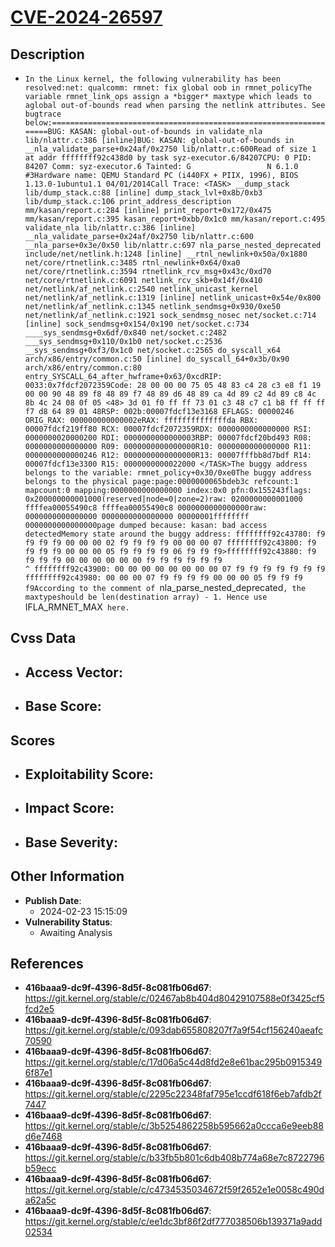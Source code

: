 
# [CVE-2024-26597](https://cve.mitre.org/cgi-bin/cvename.cgi?name=CVE-2024-26597)

## Description

- `In the Linux kernel, the following vulnerability has been resolved:net: qualcomm: rmnet: fix global oob in rmnet_policyThe variable rmnet_link_ops assign a *bigger* maxtype which leads to aglobal out-of-bounds read when parsing the netlink attributes. See bugtrace below:==================================================================BUG: KASAN: global-out-of-bounds in validate_nla lib/nlattr.c:386 [inline]BUG: KASAN: global-out-of-bounds in __nla_validate_parse+0x24af/0x2750 lib/nlattr.c:600Read of size 1 at addr ffffffff92c438d0 by task syz-executor.6/84207CPU: 0 PID: 84207 Comm: syz-executor.6 Tainted: G                 N 6.1.0 #3Hardware name: QEMU Standard PC (i440FX + PIIX, 1996), BIOS 1.13.0-1ubuntu1.1 04/01/2014Call Trace: <TASK> __dump_stack lib/dump_stack.c:88 [inline] dump_stack_lvl+0x8b/0xb3 lib/dump_stack.c:106 print_address_description mm/kasan/report.c:284 [inline] print_report+0x172/0x475 mm/kasan/report.c:395 kasan_report+0xbb/0x1c0 mm/kasan/report.c:495 validate_nla lib/nlattr.c:386 [inline] __nla_validate_parse+0x24af/0x2750 lib/nlattr.c:600 __nla_parse+0x3e/0x50 lib/nlattr.c:697 nla_parse_nested_deprecated include/net/netlink.h:1248 [inline] __rtnl_newlink+0x50a/0x1880 net/core/rtnetlink.c:3485 rtnl_newlink+0x64/0xa0 net/core/rtnetlink.c:3594 rtnetlink_rcv_msg+0x43c/0xd70 net/core/rtnetlink.c:6091 netlink_rcv_skb+0x14f/0x410 net/netlink/af_netlink.c:2540 netlink_unicast_kernel net/netlink/af_netlink.c:1319 [inline] netlink_unicast+0x54e/0x800 net/netlink/af_netlink.c:1345 netlink_sendmsg+0x930/0xe50 net/netlink/af_netlink.c:1921 sock_sendmsg_nosec net/socket.c:714 [inline] sock_sendmsg+0x154/0x190 net/socket.c:734 ____sys_sendmsg+0x6df/0x840 net/socket.c:2482 ___sys_sendmsg+0x110/0x1b0 net/socket.c:2536 __sys_sendmsg+0xf3/0x1c0 net/socket.c:2565 do_syscall_x64 arch/x86/entry/common.c:50 [inline] do_syscall_64+0x3b/0x90 arch/x86/entry/common.c:80 entry_SYSCALL_64_after_hwframe+0x63/0xcdRIP: 0033:0x7fdcf2072359Code: 28 00 00 00 75 05 48 83 c4 28 c3 e8 f1 19 00 00 90 48 89 f8 48 89 f7 48 89 d6 48 89 ca 4d 89 c2 4d 89 c8 4c 8b 4c 24 08 0f 05 <48> 3d 01 f0 ff ff 73 01 c3 48 c7 c1 b8 ff ff ff f7 d8 64 89 01 48RSP: 002b:00007fdcf13e3168 EFLAGS: 00000246 ORIG_RAX: 000000000000002eRAX: ffffffffffffffda RBX: 00007fdcf219ff80 RCX: 00007fdcf2072359RDX: 0000000000000000 RSI: 0000000020000200 RDI: 0000000000000003RBP: 00007fdcf20bd493 R08: 0000000000000000 R09: 0000000000000000R10: 0000000000000000 R11: 0000000000000246 R12: 0000000000000000R13: 00007fffbb8d7bdf R14: 00007fdcf13e3300 R15: 0000000000022000 </TASK>The buggy address belongs to the variable: rmnet_policy+0x30/0xe0The buggy address belongs to the physical page:page:0000000065bdeb3c refcount:1 mapcount:0 mapping:0000000000000000 index:0x0 pfn:0x155243flags: 0x200000000001000(reserved|node=0|zone=2)raw: 0200000000001000 ffffea00055490c8 ffffea00055490c8 0000000000000000raw: 0000000000000000 0000000000000000 00000001ffffffff 0000000000000000page dumped because: kasan: bad access detectedMemory state around the buggy address: ffffffff92c43780: f9 f9 f9 f9 00 00 00 02 f9 f9 f9 f9 00 00 00 07 ffffffff92c43800: f9 f9 f9 f9 00 00 00 05 f9 f9 f9 f9 06 f9 f9 f9>ffffffff92c43880: f9 f9 f9 f9 00 00 00 00 00 00 f9 f9 f9 f9 f9 f9                                                 ^ ffffffff92c43900: 00 00 00 00 00 00 00 00 07 f9 f9 f9 f9 f9 f9 f9 ffffffff92c43980: 00 00 00 07 f9 f9 f9 f9 00 00 00 05 f9 f9 f9 f9According to the comment of `nla_parse_nested_deprecated`, the maxtypeshould be len(destination array) - 1. Hence use `IFLA_RMNET_MAX` here.`

## Cvss Data

- **Access Vector**:
  - 
- **Base Score**:
  - 

## Scores

- **Exploitability Score**:
  - 
- **Impact Score**:
  - 
- **Base Severity**:
  - 

## Other Information

- **Publish Date**:
  - 2024-02-23 15:15:09
- **Vulnerability Status**:
  - Awaiting Analysis

## References

- **416baaa9-dc9f-4396-8d5f-8c081fb06d67**: https://git.kernel.org/stable/c/02467ab8b404d80429107588e0f3425cf5fcd2e5
- **416baaa9-dc9f-4396-8d5f-8c081fb06d67**: https://git.kernel.org/stable/c/093dab655808207f7a9f54cf156240aeafc70590
- **416baaa9-dc9f-4396-8d5f-8c081fb06d67**: https://git.kernel.org/stable/c/17d06a5c44d8fd2e8e61bac295b09153496f87e1
- **416baaa9-dc9f-4396-8d5f-8c081fb06d67**: https://git.kernel.org/stable/c/2295c22348faf795e1ccdf618f6eb7afdb2f7447
- **416baaa9-dc9f-4396-8d5f-8c081fb06d67**: https://git.kernel.org/stable/c/3b5254862258b595662a0ccca6e9eeb88d6e7468
- **416baaa9-dc9f-4396-8d5f-8c081fb06d67**: https://git.kernel.org/stable/c/b33fb5b801c6db408b774a68e7c8722796b59ecc
- **416baaa9-dc9f-4396-8d5f-8c081fb06d67**: https://git.kernel.org/stable/c/c4734535034672f59f2652e1e0058c490da62a5c
- **416baaa9-dc9f-4396-8d5f-8c081fb06d67**: https://git.kernel.org/stable/c/ee1dc3bf86f2df777038506b139371a9add02534
